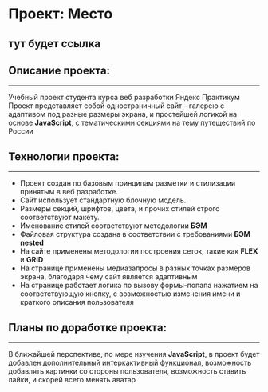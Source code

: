 # Проект: Место

## тут будет ссылка

## Описание проекта:
-------------------
Учебный проект студента курса веб разработки Яндекс Практикум  
Проект представляет собой одностраничный сайт - галерею с адаптивом под разные размеры экрана, и простейшей логикой на основе **JavaScript**,
с тематическими секциями на тему путеществий по России
## Технологии проекта: 
----------------------
* Проект создан по базовым принципам разметки и стилизации принятым в веб разработке.  
* Сайт использует стандартную блочную модель.  
* Размеры секций, шрифтов, цвета, и прочих стилей строго соответствуют макету.  
* Именование стилей соответствуют методологии __БЭМ__  
* Файловая структура создана в соответствии с требованиями **БЭМ nested**  
* На сайте применены методологии построения сеток, такие как **FLEX** и **GRID** 
* На странице применены медиазапросы в разных точках размеров экрана, благодаря чему сайт является адаптивным 
* На странице работает логика по вызову формы-попапа нажатием на соответствующую кнопку, с возможностью изменения имени и краткого описания пользователя


## Планы по доработке проекта:  
----------------------
В ближайшей перспективе, по мере изучения **JavaScript**, в проект будет добавлен дополнительный интеркактивный функционал, возможность добавлять картинки со стороны пользователя, возможность ставить лайки, и скорей всего менять аватар
